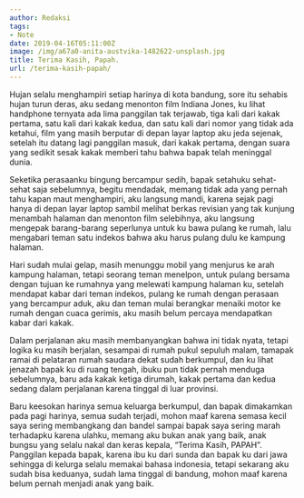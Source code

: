 ```yaml
---
author: Redaksi
tags:
- Note
date: 2019-04-16T05:11:00Z
image: /img/a67a0-anita-austvika-1482622-unsplash.jpg
title: Terima Kasih, Papah.
url: /terima-kasih-papah/
---
```


Hujan selalu menghampiri setiap harinya di kota bandung, sore itu sehabis hujan turun deras, aku sedang menonton film Indiana Jones, ku lihat handphone ternyata ada lima panggilan tak terjawab, tiga kali dari kakak pertama, satu kali dari kakak kedua, dan satu kali dari nomor yang tidak ada ketahui, film yang masih berputar di depan layar laptop aku jeda sejenak, setelah itu datang lagi panggilan masuk, dari kakak pertama, dengan suara yang sedikit sesak kakak memberi tahu bahwa bapak telah meninggal dunia. &nbsp; 

Seketika perasaanku bingung bercampur sedih, bapak setahuku sehat-sehat saja sebelumnya, begitu mendadak, memang tidak ada yang pernah tahu kapan maut menghampiri, aku langsung mandi, karena sejak pagi hanya di depan layar laptop sambil melihat berkas revisian yang tak kunjung menambah halaman dan menonton film selebihnya, aku langsung mengepak barang-barang seperlunya untuk ku bawa pulang ke rumah, lalu mengabari teman satu indekos bahwa aku harus pulang dulu ke kampung halaman. &nbsp; 

Hari sudah mulai gelap, masih menunggu mobil yang menjurus ke arah kampung halaman, tetapi seorang teman menelpon, untuk pulang bersama dengan tujuan ke rumahnya yang melewati kampung halaman ku, setelah mendapat kabar dari teman indekos, pulang ke rumah dengan perasaan yang bercampur aduk, aku dan teman mulai berangkar menaiki motor ke rumah dengan cuaca gerimis, aku masih belum percaya mendapatkan kabar dari kakak. &nbsp; 

Dalam perjalanan aku masih membanyangkan bahwa ini tidak nyata, tetapi logika ku masih berjalan, sesampai di rumah pukul sepuluh malam, tamapak ramai di pelataran rumah saudara dekat sudah berkumpul, dan ku lihat jenazah bapak ku di ruang tengah, ibuku pun tidak pernah menduga sebelumnya, baru ada kakak ketiga dirumah, kakak pertama dan kedua sedang dalam perjalanan karena tinggal di luar provinsi. &nbsp; 

Baru keesokan harinya semua keluarga berkumpul, dan bapak dimakamkan pada pagi harinya, semua sudah terjadi, mohon maaf karena semasa kecil saya sering membangkang dan bandel sampai bapak saya sering marah terhadapku karena ulahku, memang aku bukan anak yang baik, anak bungsu yang selalu nakal dan keras kepala, “Terima Kasih, PAPAH”. Panggilan kepada bapak, karena ibu ku dari sunda dan bapak ku dari jawa sehingga di kelurga selalu memakai bahasa indonesia, tetapi sekarang aku sudah bisa keduanya, sudah lama tinggal di bandung, mohon maaf karena belum pernah menjadi anak yang baik.